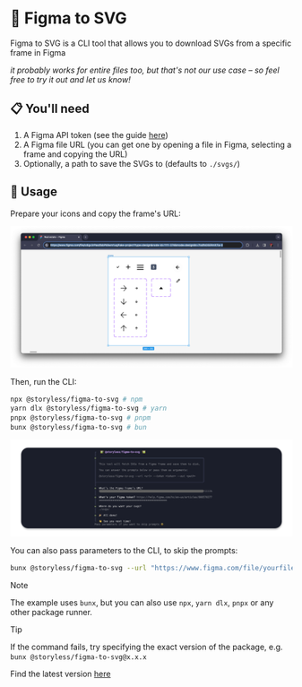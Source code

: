 # 🥷 Figma to SVG

Figma to SVG is a CLI tool that allows you to download SVGs from a specific frame in Figma

_it probably works for entire files too, but that's not our use case – so feel free to try it out and let us know!_

## 📋 You'll need

1. A Figma API token (see the guide [here](https://www.figma.com/developers/api#access-tokens))
2. A Figma file URL (you can get one by opening a file in Figma, selecting a frame and copying the URL)
3. Optionally, a path to save the SVGs to (defaults to `./svgs/`)

## 🚀 Usage

Prepare your icons and copy the frame's URL:

![Figma frame URL](./frame.png)

Then, run the CLI:

```bash
npx @storyless/figma-to-svg # npm
yarn dlx @storyless/figma-to-svg # yarn
pnpx @storyless/figma-to-svg # pnpm
bunx @storyless/figma-to-svg # bun
```

![Figma to SVG CLI](./cli.png)

You can also pass parameters to the CLI, to skip the prompts:

```bash
bunx @storyless/figma-to-svg --url "https://www.figma.com/file/yourfileidhere/Project-Name?node-id=69%3A420&mode=dev" --token "figd_23eredgfEegdf-0910g2ojsDjjek-kPbbzmmo6twXG4" --out "./some/folder/"
```

> [!NOTE]  
> The example uses `bunx`, but you can also use `npx`, `yarn dlx`, `pnpx` or any other package runner.

> [!TIP]  
> If the command fails, try specifying the exact version of the package, e.g. `bunx @storyless/figma-to-svg@x.x.x`
>
> Find the latest version [here](https://www.npmjs.com/package/@storyless/figma-to-svg?activeTab=versions)
